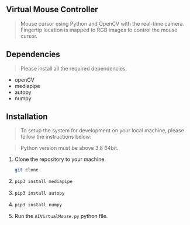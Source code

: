 ## Virtual Mouse Controller

> Mouse cursor using Python and OpenCV with the real-time camera. Fingertip location is mapped to RGB images to control the mouse cursor.

## Dependencies
> Please install all the required dependencies.
* openCV
* mediapipe
* autopy
* numpy

## Installation

> To setup the system for development on your local machine, please follow the instructions below:

> Python version must be above 3.8 64bit.
1. Clone the repository to your machine

   ```bash
   git clone 
   ```
3. ```bash
   pip3 install mediapipe 
   ```
4. ```bash
   pip3 install autopy 
   ```
5. ```bash
   pip3 install numpy 
   ```
4. Run the ```AIVirtualMouse.py``` python file.
   

